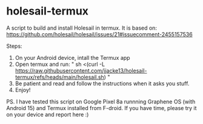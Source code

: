 # holesail-termux
A script to build and install Holesail in termux. It is based on: https://github.com/holesail/holesail/issues/21#issuecomment-2455157536

Steps:

1. On your Android device, intall the Termux app
2. Open termux and run: " sh <(curl -L https://raw.githubusercontent.com/jjacke13/holesail-termux/refs/heads/main/holesail.sh) "
3. Be patient and read and follow the instructions when it asks you stuff.
4. Enjoy!


PS. 
I have tested this script on Google Pixel 8a runnning Graphene OS (with Android 15) and Termux installed from F-droid. 
If you have time, please try it on your device and report here :)
